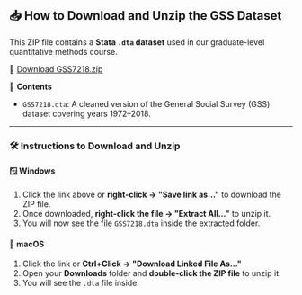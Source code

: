 ## 📥 How to Download and Unzip the GSS Dataset

This ZIP file contains a **Stata `.dta` dataset** used in our graduate-level quantitative methods course.

🔗 [Download GSS7218.zip](https://github.com/TonyBardo/teaching-materials/raw/main/graduate-quant/data/GSS7218.zip)

🧾 **Contents**
- `GSS7218.dta`: A cleaned version of the General Social Survey (GSS) dataset covering years 1972–2018.

---

### 🛠️ Instructions to Download and Unzip

#### 🪟 Windows
1. Click the link above or **right-click → "Save link as…"** to download the ZIP file.
2. Once downloaded, **right-click the file → "Extract All…"** to unzip it.
3. You will now see the file `GSS7218.dta` inside the extracted folder.

#### 🍎 macOS
1. Click the link or **Ctrl+Click → "Download Linked File As…"**
2. Open your **Downloads** folder and **double-click the ZIP file** to unzip it.
3. You will see the `.dta` file inside.
